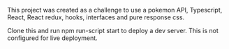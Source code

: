 This project was created as a challenge to use a pokemon API, Typescript, React, React redux, hooks, interfaces and pure response css.

Clone this and run npm run-script start to deploy a dev server. This is not configured for live deployment.
